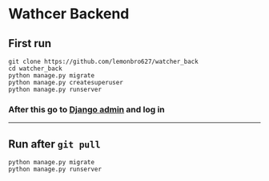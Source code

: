 # Wathcer Backend
## First run
```
git clone https://github.com/lemonbro627/watcher_back
cd watcher_back
python manage.py migrate
python manage.py createsuperuser
python manage.py runserver
```
### After this go to [Django admin](http://127.0.0.1/admin/) and log in

---
## Run after `git pull`
```
python manage.py migrate
python manage.py runserver
```

